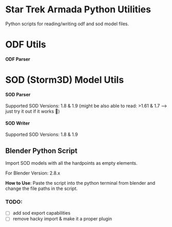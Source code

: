 # Star Trek Armada Python Utilities
Python scripts for reading/writing odf and sod model files.

# ODF Utils
#### ODF Parser

# SOD (Storm3D) Model Utils
#### SOD Parser
Supported SOD Versions: 1.8 & 1.9 (might be also able to read: >1.61 & 1.7 --> just try it out if it works :shrug:)
#### SOD Writer
Supported SOD Versions: 1.8 & 1.9

## Blender Python Script
Import SOD models with all the hardpoints as empty elements.

For Blender Version: 2.8.x

**How to Use**: Paste the script into the python terminal from blender and change the file paths in the script.

### TODO:
- [ ] add sod export capabilities
- [ ] remove hacky import & make it a proper plugin
